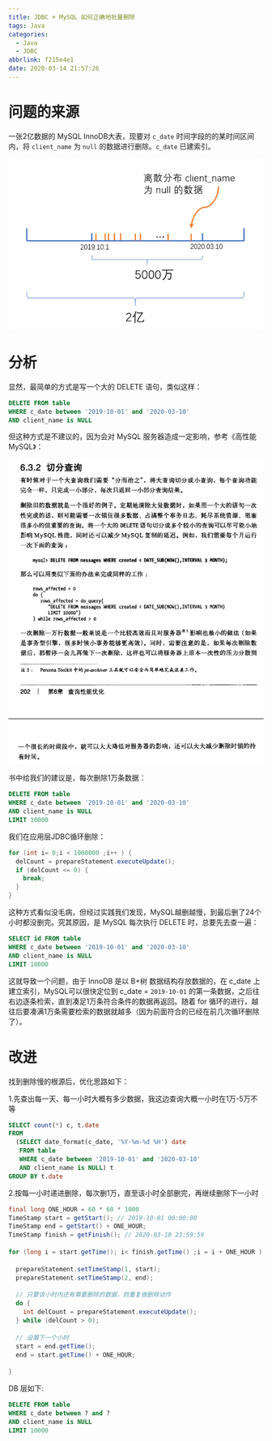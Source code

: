 ```yaml
---
title: JDBC + MySQL 如何正确地批量删除
tags: Java
categories:
  - Java
  - JDBC
abbrlink: f215e4e1
date: 2020-03-14 21:57:26
---
```


# 问题的来源

一张2亿数据的 MySQL InnoDB大表，现要对 `c_date` 时间字段的的某时间区间内，将 `client_name` 为 `null` 的数据进行删除。`c_date` 已建索引。


![](../../../../images/database/jdbc_delete_data.png)

<!-- more -->

# 分析

显然，最简单的方式是写一个大的 DELETE 语句，类似这样：

```sql
DELETE FROM table
WHERE c_date between '2019-10-01' and '2020-03-10'
AND client_name is NULL
```

但这种方式是不建议的，因为会对 MySQL 服务器造成一定影响，参考《高性能MySQL》：

![](../../../../images/database/high_performance_mysql_seg_query.png)

书中给我们的建议是，每次删除1万条数据：

```sql
DELETE FROM table
WHERE c_date between '2019-10-01' and '2020-03-10'
AND client_name is NULL
LIMIT 10000
```

我们在应用层JDBC循环删除：

```java
for (int i= 0;i < 1000000 ;i++ ) {
  delCount = prepareStatement.executeUpdate();
  if (delCount <= 0) {
    break;
  }
}
```

这种方式看似没毛病，但经过实践我们发现，MySQL越删越慢，到最后删了24个小时都没删完。究其原因，是 MySQL 每次执行 DELETE 时，总要先去查一遍：

```sql
SELECT id FROM table
WHERE c_date between '2019-10-01' and '2020-03-10'
AND client_name is NULL
LIMIT 10000
```

这就导致一个问题，由于 InnoDB 是以 B+树 数据结构存放数据的，在 c_date 上建立索引，MySQL可以很快定位到 c_date = `2019-10-01` 的第一条数据，之后往右边逐条检索，直到凑足1万条符合条件的数据再返回。随着 for 循环的进行，越往后要凑满1万条需要检索的数据就越多（因为前面符合的已经在前几次循环删除了）。

# 改进

找到删除慢的根源后，优化思路如下：

1.先查出每一天、每一小时大概有多少数据，我这边查询大概一小时在1万-5万不等

```sql
SELECT count(*) c, t.date
FROM
  (SELECT date_format(c_date, '%Y-%m-%d %H') date
   FROM table
   WHERE c_date between '2019-10-01' and '2020-03-10'
   AND client_name is NULL) t
GROUP BY t.date
```

2.按每一小时递进删除，每次删1万，直至该小时全部删完，再继续删除下一小时

```java
final long ONE_HOUR = 60 * 60 * 1000
TimeStamp start = getStart(); // 2019-10-01 00:00:00
TimeStamp end = getStart() + ONE_HOUR;
TimeStamp finish = getFinish(); // 2020-03-10 23:59:59

for (long i = start.getTime(); i< finish.getTime() ;i = i + ONE_HOUR ) {

  prepareStatement.setTimeStamp(1, start);
  prepareStatement.setTimeStamp(2, end);

  // 只要该小时内还有需要删除的数据，则重复做删除动作
  do {
    int delCount = prepareStatement.executeUpdate();
  } while (delCount > 0);

  // 设置下一个小时
  start = end.getTime();
  end = start.getTime() + ONE_HOUR;

}
```

DB 层如下:

```sql
DELETE FROM table
WHERE c_date between ? and ?
AND client_name is NULL
LIMIT 10000
```
